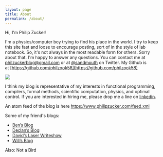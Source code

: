 ```yaml
---
layout: page
title: About
permalink: /about/
---
```


Hi, I'm Philip Zucker!

I'm a physics/computer boy trying to find his place in the world. I try to keep this site fast and loose to encourage posting, sort of in the style of lab notebook. So, it's not always in the most readable form for others. Sorry about that. I'm happy to answer any questions. You can contact me at <philzuckerblog@gmail.com> or at [@sandmouth](https://twitter.com/sandmouth) on Twitter. My Github is at [https://github.com/philzook58](https://github.com/philzook58)

![](/assets/me_waving.gif)

I think my blog is representative of my interests in functional programming, compilers, formal methods, scientific computation, physics, and optimal control. If you are interested in hiring me, please drop me a line on [linkedin](https://www.linkedin.com/in/philip-zucker-4520ba90/).

An atom feed of the blog is here <https://www.philipzucker.com/feed.xml>

Some of my friend's blogs:

* [Ben’s Blog](http://blog.benwiener.com/)
* [Declan’s Blog](https://www.declanoller.com/)
* [David’s Laser Writeshow](https://davidtersegno.wordpress.com/)
* [Will’s Blog](https://willmaulbetsch.home.blog/)

Also: Not a Bird
